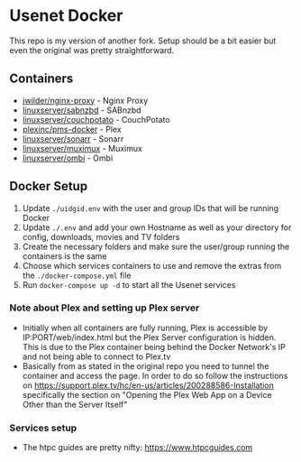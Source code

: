 # Usenet Docker

This repo is my version of another fork. Setup should be a bit easier but even the original was pretty straightforward.

## Containers
* [jwilder/nginx-proxy](https://github.com/jwilder/nginx-proxy) - Nginx Proxy
* [linuxserver/sabnzbd](https://github.com/linuxserver/docker-sabnzbd) - SABnzbd
* [linuxserver/couchpotato](https://github.com/linuxserver/docker-couchpotato) - CouchPotato
* [plexinc/pms-docker](https://github.com/plexinc/pms-docker) - Plex
* [linuxserver/sonarr](https://github.com/linuxserver/docker-sonarr) - Sonarr
* [linuxserver/muximux](https://github.com/linuxserver/docker-muximux) - Muximux
* [linuxserver/ombi](https://github.com/linuxserver/docker-ombi) - Ombi

## Docker Setup
1. Update `./uidgid.env` with the user and group IDs that will be running Docker
2. Update `./.env` and add your own Hostname as well as your directory for config, downloads, movies and TV folders
3. Create the necessary folders and make sure the user/group running the containers is the same
3. Choose which services containers to use and remove the extras from the `./docker-compose.yml` file
4. Run `docker-compose up -d` to start all the Usenet services

### Note about Plex and setting up Plex server
* Initially when all containers are fully running, Plex is accessible by IP:PORT/web/index.html but the Plex Server configuration is hidden.  This is due to the Plex container being behind the Docker Network's IP and not being able to connect to Plex.tv
* Basically from as stated in the original repo you need to tunnel the container and access the page. In order to do so follow the instructions on https://support.plex.tv/hc/en-us/articles/200288586-Installation specifically the section on "Opening the Plex Web App on a Device Other than the Server Itself"

### Services setup
* The htpc guides are pretty nifty: https://www.htpcguides.com
